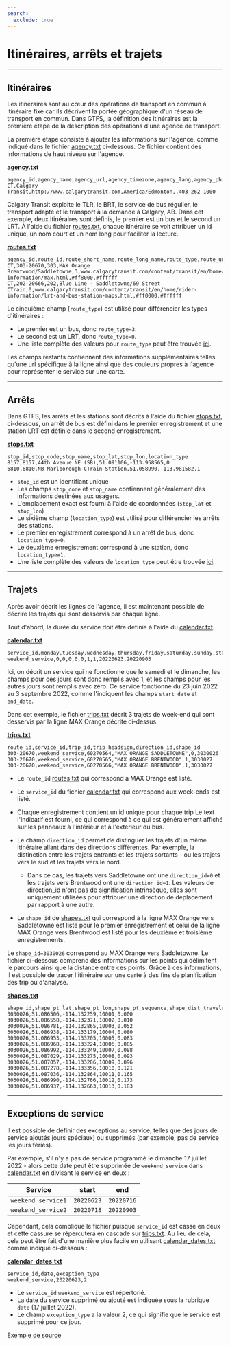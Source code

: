 ```yaml
---
search:
  exclude: true
---
```


# Itinéraires, arrêts et trajets

<hr/>

## Itinéraires

Les itinéraires sont au cœur des opérations de transport en commun à itinéraire fixe car ils décrivent la portée géographique d'un réseau de transport en commun. Dans GTFS, la définition des itinéraires est la première étape de la description des opérations d'une agence de transport.

La première étape consiste à ajouter les informations sur l'agence, comme indiqué dans le fichier [agency.txt](../../reference/#agencytxt) ci-dessous. Ce fichier contient des informations de haut niveau sur l'agence.

[**agency.txt**](../../reference/#agencytxt)

    agency_id,agency_name,agency_url,agency_timezone,agency_lang,agency_phone
    CT,Calgary Transit,http://www.calgarytransit.com,America/Edmonton,,403-262-1000

Calgary Transit exploite le TLR, le BRT, le service de bus régulier, le transport adapté et le transport à la demande à Calgary, AB. Dans cet exemple, deux itinéraires sont définis, le premier est un bus et le second un LRT. À l'aide du fichier [routes.txt](../../reference/#routestxt), chaque itinéraire se voit attribuer un id unique, un nom court et un nom long pour faciliter la lecture.

[**routes.txt**](../../reference/#routestxt)

    agency_id,route_id,route_short_name,route_long_name,route_type,route_url,route_color,route_text_color
    CT,303-20670,303,MAX Orange Brentwood/Saddletowne,3,www.calgarytransit.com/content/transit/en/home/rider-information/max.html,#ff8000,#ffffff
    CT,202-20666,202,Blue Line - Saddletowne/69 Street CTrain,0,www.calgarytransit.com/content/transit/en/home/rider-information/lrt-and-bus-station-maps.html,#ff0000,#ffffff

Le cinquième champ (`route_type`) est utilisé pour différencier les types d'itinéraires :

- Le premier est un bus, donc `route_type=3`.
- Le second est un LRT, donc `route_type=0`.
- Une liste complète des valeurs pour `route_type` peut être trouvée [ici](../../reference/#routestxt).

Les champs restants contiennent des informations supplémentaires telles qu'une url spécifique à la ligne ainsi que des couleurs propres à l'agence pour représenter le service sur une carte.

<hr/>

## Arrêts

Dans GTFS, les arrêts et les stations sont décrits à l'aide du fichier [stops.txt](../../reference/#stopstxt), ci-dessous, un arrêt de bus est défini dans le premier enregistrement et une station LRT est définie dans le second enregistrement.

[**stops.txt**](../../reference/#stopstxt)

    stop_id,stop_code,stop_name,stop_lat,stop_lon,location_type
    8157,8157,44th Avenue NE (SB),51.091106,-113.958565,0
    6810,6810,NB Marlborough CTrain Station,51.058990,-113.981582,1

- `stop_id` est un identifiant unique
- Les champs `stop_code` et `stop_name` contiennent généralement des informations destinées aux usagers.
- L'emplacement exact est fourni à l'aide de coordonnées (`stop_lat` et `stop_lon`)
- Le sixième champ (`location_type`) est utilisé pour différencier les arrêts des stations.
- Le premier enregistrement correspond à un arrêt de bus, donc `location_type=0`.
- Le deuxième enregistrement correspond à une station, donc `location_type=1`.
- Une liste complète des valeurs de `location_type` peut être trouvée [ici](../../reference/stopstxt).

<hr/>

## Trajets

Après avoir décrit les lignes de l'agence, il est maintenant possible de décrire les trajets qui sont desservis par chaque ligne.

Tout d'abord, la durée du service doit être définie à l'aide du [calendar.txt](../../reference/#calendartxt).

[**calendar.txt**](../../reference/#calendartxt)

    service_id,monday,tuesday,wednesday,thursday,friday,saturday,sunday,start_date,end_date
    weekend_service,0,0,0,0,0,1,1,20220623,20220903

Ici, on décrit un service qui ne fonctionne que le samedi et le dimanche, les champs pour ces jours sont donc remplis avec 1, et les champs pour les autres jours sont remplis avec zéro. Ce service fonctionne du 23 juin 2022 au 3 septembre 2022, comme l'indiquent les champs `start_date` et `end_date`.

Dans cet exemple, le fichier [trips.txt](../../reference/#tripstxt) décrit 3 trajets de week-end qui sont desservis par la ligne MAX Orange décrite ci-dessus.

[**trips.txt**](../../reference/#tripstxt)

    route_id,service_id,trip_id,trip_headsign,direction_id,shape_id
    303-20670,weekend_service,60270564,"MAX ORANGE SADDLETOWNE",0,3030026
    303-20670,weekend_service,60270565,"MAX ORANGE BRENTWOOD",1,3030027
    303-20670,weekend_service,60270566,"MAX ORANGE BRENTWOOD",1,3030027

- Le `route_id` [routes.txt](../../reference/#routestxt) qui correspond à MAX Orange est listé.
- Le `service_id` du fichier [calendar.txt](../../reference/#calendartxt) qui correspond aux week-ends est listé.
- Chaque enregistrement contient un id unique pour chaque trip Le text l'indicatif est fourni, ce qui correspond à ce qui est généralement affiché sur les panneaux à l'intérieur et à l'extérieur du bus.

- Le champ `direction_id` permet de distinguer les trajets d'un même itinéraire allant dans des directions différentes. Par exemple, la distinction entre les trajets entrants et les trajets sortants - ou les trajets vers le sud et les trajets vers le nord.
  - Dans ce cas, les trajets vers Saddletowne ont une `direction_id=0` et les trajets vers Brentwood ont une `direction_id=1`. Les valeurs de direction_id n'ont pas de signification intrinsèque, elles sont uniquement utilisées pour attribuer une direction de déplacement par rapport à une autre.
- Le `shape_id` de [shapes.txt](../../reference/#shapestxt) qui correspond à la ligne MAX Orange vers Saddletowne est listé pour le premier enregistrement et celui de la ligne MAX Orange vers Brentwood est listé pour les deuxième et troisième enregistrements.

Le `shape_id=3030026` correspond au MAX Orange vers Saddletowne. Le fichier ci-dessous comprend des informations sur les points qui délimitent le parcours ainsi que la distance entre ces points. Grâce à ces informations, il est possible de tracer l'itinéraire sur une carte à des fins de planification des trip ou d'analyse.

[**shapes.txt**](../../reference/#shapestxt)

    shape_id,shape_pt_lat,shape_pt_lon,shape_pt_sequence,shape_dist_traveled
    3030026,51.086506,-114.132259,10001,0.000
    3030026,51.086558,-114.132371,10002,0.010
    3030026,51.086781,-114.132865,10003,0.052
    3030026,51.086938,-114.133179,10004,0.080
    3030026,51.086953,-114.133205,10005,0.083
    3030026,51.086968,-114.133224,10006,0.085
    3030026,51.086992,-114.133249,10007,0.088
    3030026,51.087029,-114.133275,10008,0.093
    3030026,51.087057,-114.133286,10009,0.096
    3030026,51.087278,-114.133356,10010,0.121
    3030026,51.087036,-114.132864,10011,0.165
    3030026,51.086990,-114.132766,10012,0.173
    3030026,51.086937,-114.132663,10013,0.183

<hr/>

## Exceptions de service

Il est possible de définir des exceptions au service, telles que des jours de service ajoutés jours spéciaux) ou supprimés (par exemple, pas de service les jours fériés).

Par exemple, s'il n'y a pas de service programmé le dimanche 17 juillet 2022 - alors cette date peut être supprimée de `weekend_service` dans [calendar.txt](../../reference/#calendartxt) en divisant le service en deux :

| Service            | start      | end        |
| ------------------ | ---------- | ---------- |
| `weekend_service1` | `20220623` | `20220716` |
| `weekend_service2` | `20220718` | `20220903` |

Cependant, cela complique le fichier puisque `service_id` est cassé en deux et cette cassure se répercutera en cascade sur [trips.txt](../../reference/#tripstxt). Au lieu de cela, cela peut être fait d'une manière plus facile en utilisant [calendar_dates.txt](../../reference/#calendar_datestxt) comme indiqué ci-dessous :

[**calendar_dates.txt**](../../reference/#calendar_datestxt)

    service_id,date,exception_type
    weekend_service,20220623,2

- Le `service_id` `weekend_service` est répertorié.
- La date du service supprimé ou ajouté est indiquée sous la rubrique `date` (17 juillet 2022).
- Le champ `exception_type` a la valeur 2, ce qui signifie que le service est supprimé pour ce jour.

[Exemple de source](https://data.calgary.ca/download/npk7-z3bj/application%2Fzip)
